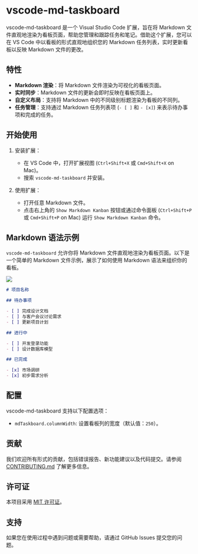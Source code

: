 # vscode-md-taskboard

vscode-md-taskboard 是一个 Visual Studio Code 扩展，旨在将 Markdown 文件直观地渲染为看板页面，帮助您管理和跟踪任务和笔记。借助这个扩展，您可以在 VS Code 中以看板的形式直观地组织您的 Markdown 任务列表，实时更新看板以反映 Markdown 文件的更改。

## 特性

- **Markdown 渲染**：将 Markdown 文件渲染为可视化的看板页面。
- **实时同步**：Markdown 文件的更新会即时反映在看板页面上。
- **自定义布局**：支持将 Markdown 中的不同级别标题渲染为看板的不同列。
- **任务管理**：支持通过 Markdown 任务列表项 (`- [ ]` 和 `- [x]`) 来表示待办事项和完成的任务。

## 开始使用

1. 安装扩展：

   - 在 VS Code 中，打开扩展视图 (`Ctrl+Shift+X` 或 `Cmd+Shift+X` on Mac)。
   - 搜索 `vscode-md-taskboard` 并安装。

2. 使用扩展：
   - 打开任意 Markdown 文件。
   - 点击右上角的 `Show Markdown Kanban` 按钮或通过命令面板 (`Ctrl+Shift+P` 或 `Cmd+Shift+P` on Mac) 运行 `Show Markdown Kanban` 命令。

## Markdown 语法示例

`vscode-md-taskboard` 允许你将 Markdown 文件直观地渲染为看板页面。以下是一个简单的 Markdown 文件示例，展示了如何使用 Markdown 语法来组织你的看板。

![](https://img.wiki-power.com/d/wiki-media/img/20240324234235.png)

```markdown
# 项目名称

## 待办事项

- [ ] 完成设计文档
- [ ] 与客户会议讨论需求
- [ ] 更新项目计划

## 进行中

- [ ] 开发登录功能
- [ ] 设计数据库模型

## 已完成

- [x] 市场调研
- [x] 初步需求分析
```

## 配置

vscode-md-taskboard 支持以下配置选项：

- `mdTaskboard.columnWidth`: 设置看板列的宽度（默认值：`250`）。

## 贡献

我们欢迎所有形式的贡献，包括错误报告、新功能建议以及代码提交。请参阅 [CONTRIBUTING.md](CONTRIBUTING.md) 了解更多信息。

## 许可证

本项目采用 [MIT 许可证](LICENSE)。

## 支持

如果您在使用过程中遇到问题或需要帮助，请通过 GitHub Issues 提交您的问题。
